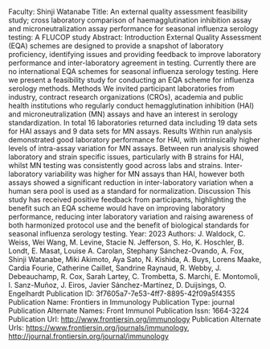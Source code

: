 Faculty: Shinji Watanabe
Title: An external quality assessment feasibility study; cross laboratory comparison of haemagglutination inhibition assay and microneutralization assay performance for seasonal influenza serology testing: A FLUCOP study
Abstract: Introduction External Quality Assessment (EQA) schemes are designed to provide a snapshot of laboratory proficiency, identifying issues and providing feedback to improve laboratory performance and inter-laboratory agreement in testing. Currently there are no international EQA schemes for seasonal influenza serology testing. Here we present a feasibility study for conducting an EQA scheme for influenza serology methods. Methods We invited participant laboratories from industry, contract research organizations (CROs), academia and public health institutions who regularly conduct hemagglutination inhibition (HAI) and microneutralization (MN) assays and have an interest in serology standardization. In total 16 laboratories returned data including 19 data sets for HAI assays and 9 data sets for MN assays. Results Within run analysis demonstrated good laboratory performance for HAI, with intrinsically higher levels of intra-assay variation for MN assays. Between run analysis showed laboratory and strain specific issues, particularly with B strains for HAI, whilst MN testing was consistently good across labs and strains. Inter-laboratory variability was higher for MN assays than HAI, however both assays showed a significant reduction in inter-laboratory variation when a human sera pool is used as a standard for normalization. Discussion This study has received positive feedback from participants, highlighting the benefit such an EQA scheme would have on improving laboratory performance, reducing inter laboratory variation and raising awareness of both harmonized protocol use and the benefit of biological standards for seasonal influenza serology testing.
Year: 2023
Authors: J. Waldock, C. Weiss, Wei Wang, M. Levine, Stacie N. Jefferson, S. Ho, K. Hoschler, B. Londt, E. Masat, Louise A. Carolan, Stephany Sánchez-Ovando, A. Fox, Shinji Watanabe, Miki Akimoto, Aya Sato, N. Kishida, A. Buys, Lorens Maake, Cardia Fourie, Catherine Caillet, Sandrine Raynaud, R. Webby, J. Debeauchamp, R. Cox, Sarah Lartey, C. Trombetta, S. Marchi, E. Montomoli, I. Sanz-Muñoz, J. Eiros, Javier Sánchez-Martínez, D. Duijsings, O. Engelhardt
Publication ID: 3f7605a7-7e53-4ff7-8895-42f09a5f4355
Publication Name: Frontiers in Immunology
Publication Type: journal
Publication Alternate Names: Front Immunol
Publication Issn: 1664-3224
Publication Url: http://www.frontiersin.org/immunology
Publication Alternate Urls: https://www.frontiersin.org/journals/immunology, http://journal.frontiersin.org/journal/immunology

